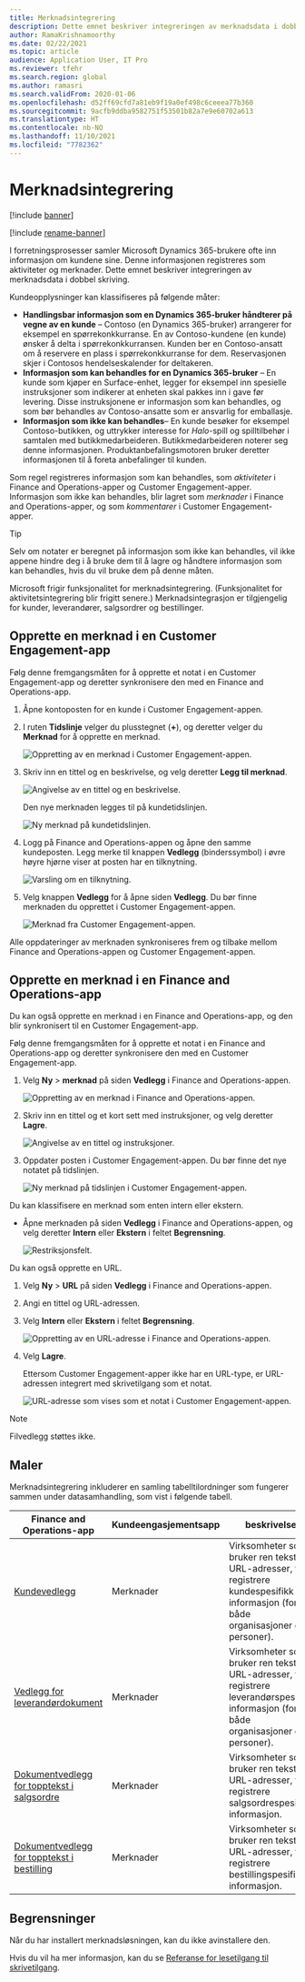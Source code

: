 ```yaml
---
title: Merknadsintegrering
description: Dette emnet beskriver integreringen av merknadsdata i dobbel skriving.
author: RamaKrishnamoorthy
ms.date: 02/22/2021
ms.topic: article
audience: Application User, IT Pro
ms.reviewer: tfehr
ms.search.region: global
ms.author: ramasri
ms.search.validFrom: 2020-01-06
ms.openlocfilehash: d52ff69cfd7a81eb9f19a0ef498c6ceeea77b360
ms.sourcegitcommit: 9acfb9ddba9582751f53501b82a7e9e60702a613
ms.translationtype: HT
ms.contentlocale: nb-NO
ms.lasthandoff: 11/10/2021
ms.locfileid: "7782362"
---
```

# <a name="note-integration"></a>Merknadsintegrering

[!include [banner](../../includes/banner.md)]

[!include [rename-banner](~/includes/cc-data-platform-banner.md)]

I forretningsprosesser samler Microsoft Dynamics 365-brukere ofte inn informasjon om kundene sine. Denne informasjonen registreres som aktiviteter og merknader. Dette emnet beskriver integreringen av merknadsdata i dobbel skriving.

Kundeopplysninger kan klassifiseres på følgende måter:

+ **Handlingsbar informasjon som en Dynamics 365-bruker håndterer på vegne av en kunde** – Contoso (en Dynamics 365-bruker) arrangerer for eksempel en spørrekonkkurranse. En av Contoso-kundene (en kunde) ønsker å delta i spørrekonkkurransen. Kunden ber en Contoso-ansatt om å reservere en plass i spørrekonkkurranse for dem. Reservasjonen skjer i Contosos hendelseskalender for deltakeren.
+ **Informasjon som kan behandles for en Dynamics 365-bruker** – En kunde som kjøper en Surface-enhet, legger for eksempel inn spesielle instruksjoner som indikerer at enheten skal pakkes inn i gave før levering. Disse instruksjonene er informasjon som kan behandles, og som bør behandles av Contoso-ansatte som er ansvarlig for emballasje.
+ **Informasjon som ikke kan behandles**– En kunde besøker for eksempel Contoso-butikken, og uttrykker interesse for *Halo*-spill og spilltilbehør i samtalen med butikkmedarbeideren. Butikkmedarbeideren noterer seg denne informasjonen. Produktanbefalingsmotoren bruker deretter informasjonen til å foreta anbefalinger til kunden.

Som regel registreres informasjon som kan behandles, som *aktiviteter* i Finance and Operations-apper og Customer Engagement-apper. Informasjon som ikke kan behandles, blir lagret som *merknader* i Finance and Operations-apper, og som *kommentarer* i Customer Engagement-apper.

> [!TIP]
> Selv om notater er beregnet på informasjon som ikke kan behandles, vil ikke appene hindre deg i å bruke dem til å lagre og håndtere informasjon som kan behandles, hvis du vil bruke dem på denne måten.

Microsoft frigir funksjonalitet for merknadsintegrering. (Funksjonalitet for aktivitetsintegrering blir frigitt senere.) Merknadsintegrasjon er tilgjengelig for kunder, leverandører, salgsordrer og bestillinger.

## <a name="create-a-note-in-a-customer-engagement-app"></a>Opprette en merknad i en Customer Engagement-app

Følg denne fremgangsmåten for å opprette et notat i en Customer Engagement-app og deretter synkronisere den med en Finance and Operations-app.

1. Åpne kontoposten for en kunde i Customer Engagement-appen.
2. I ruten **Tidslinje** velger du plusstegnet (**+**), og deretter velger du **Merknad** for å opprette en merknad.

    ![Oppretting av en merknad i Customer Engagement-appen.](media/notes-ce-1.png)

3. Skriv inn en tittel og en beskrivelse, og velg deretter **Legg til merknad**.

    ![Angivelse av en tittel og en beskrivelse.](media/notes-ce-2.png)

    Den nye merknaden legges til på kundetidslinjen.

    ![Ny merknad på kundetidslinjen.](media/notes-ce-3.png)

4. Logg på Finance and Operations-appen og åpne den samme kundeposten. Legg merke til knappen **Vedlegg** (binderssymbol) i øvre høyre hjørne viser at posten har en tilknytning.

    ![Varsling om en tilknytning.](media/notes-ce-4.png)

5. Velg knappen **Vedlegg** for å åpne siden **Vedlegg**. Du bør finne merknaden du opprettet i Customer Engagement-appen.

    ![Merknad fra Customer Engagement-appen.](media/notes-ce-5.png)

Alle oppdateringer av merknaden synkroniseres frem og tilbake mellom Finance and Operations-appen og Customer Engagement-appen.

## <a name="create-a-note-in-a-finance-and-operations-app"></a>Opprette en merknad i en Finance and Operations-app

Du kan også opprette en merknad i en Finance and Operations-app, og den blir synkronisert til en Customer Engagement-app.

Følg denne fremgangsmåten for å opprette et notat i en Finance and Operations-app og deretter synkronisere den med en Customer Engagement-app.

1. Velg **Ny** \> **merknad** på siden **Vedlegg** i Finance and Operations-appen.

    ![Oppretting av en merknad i Finance and Operations-appen.](media/notes-fo-1.png)

2. Skriv inn en tittel og et kort sett med instruksjoner, og velg deretter **Lagre**.

    ![Angivelse av en tittel og instruksjoner.](media/notes-fo-2.png)

3. Oppdater posten i Customer Engagement-appen. Du bør finne det nye notatet på tidslinjen.

    ![Ny merknad på tidslinjen i Customer Engagement-appen.](media/notes-fo-3.png)

Du kan klassifisere en merknad som enten intern eller ekstern.

- Åpne merknaden på siden **Vedlegg** i Finance and Operations-appen, og velg deretter **Intern** eller **Ekstern** i feltet **Begrensning**.

    ![Restriksjonsfelt.](media/notes-fo-4.png)

Du kan også opprette en URL.

1. Velg **Ny** \> **URL** på siden **Vedlegg** i Finance and Operations-appen.
2. Angi en tittel og URL-adressen.
3. Velg **Intern** eller **Ekstern** i feltet **Begrensning**.

    ![Oppretting av en URL-adresse i Finance and Operations-appen.](media/notes-fo-5.png)

4. Velg **Lagre**.

    Ettersom Customer Engagement-apper ikke har en URL-type, er URL-adressen integrert med skrivetilgang som et notat.

    ![URL-adresse som vises som et notat i Customer Engagement-appen.](media/notes-ce-6.png)

> [!NOTE]
> Filvedlegg støttes ikke.

## <a name="templates"></a>Maler

Merknadsintegrering inkluderer en samling tabelltilordninger som fungerer sammen under datasamhandling, som vist i følgende tabell.

| Finance and Operations-app | Kundeengasjementsapp | beskrivelse |
|----------------------------|-------------------------|-------------|
| [Kundevedlegg](mapping-reference.md#230) | Merknader | Virksomheter som bruker ren tekst og URL-adresser, til å registrere kundespesifikk informasjon (for både organisasjoner og personer). |
| [Vedlegg for leverandørdokument](mapping-reference.md#231) | Merknader | Virksomheter som bruker ren tekst og URL-adresser, til å registrere leverandørspesifikk informasjon (for både organisasjoner og personer). |
| [Dokumentvedlegg for topptekst i salgsordre](mapping-reference.md#229) | Merknader | Virksomheter som bruker ren tekst og URL-adresser, til å registrere salgsordrespesifikk informasjon. |
| [Dokumentvedlegg for topptekst i bestilling](mapping-reference.md#232) | Merknader | Virksomheter som bruker ren tekst og URL-adresser, til å registrere bestillingspesifikk informasjon. |

## <a name="limitations"></a>Begrensninger

Når du har installert merknadsløsningen, kan du ikke avinstallere den. 

Hvis du vil ha mer informasjon, kan du se [Referanse for lesetilgang til skrivetilgang](mapping-reference.md).

